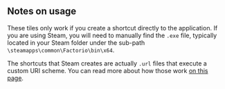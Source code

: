 ## Notes on usage

These tiles only work if you create a shortcut directly to the application. If you are using Steam, you will need to manually find the `.exe` file, typically located in your Steam folder under the sub-path `\steamapps\common\Factorio\bin\x64`.

The shortcuts that Steam creates are actually `.url` files that execute a custom URI scheme. You can read more about how those work [on this page](https://docs.microsoft.com/en-us/windows/uwp/app-resources/uri-schemes). 